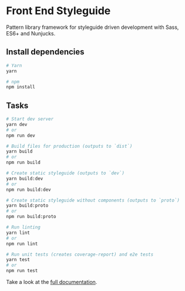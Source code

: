 # Front End Styleguide

Pattern library framework for styleguide driven development with Sass, ES6+ and Nunjucks.


## Install dependencies

```bash
# Yarn
yarn

# npm
npm install
```

## Tasks

```bash
# Start dev server
yarn dev
# or
npm run dev

# Build files for production (outputs to `dist`)
yarn build
# or
npm run build

# Create static styleguide (outputs to `dev`)
yarn build:dev
# or
npm run build:dev

# Create static styleguide without components (outputs to `proto`)
yarn build:proto
# or
npm run build:proto

# Run linting
yarn lint
# or
npm run lint

# Run unit tests (creates coverage-report) and e2e tests
yarn test
# or
npm run test
```

Take a look at the [full documentation](https://github.com/front-end-styleguide/docs/blob/master/v4/README.md).

